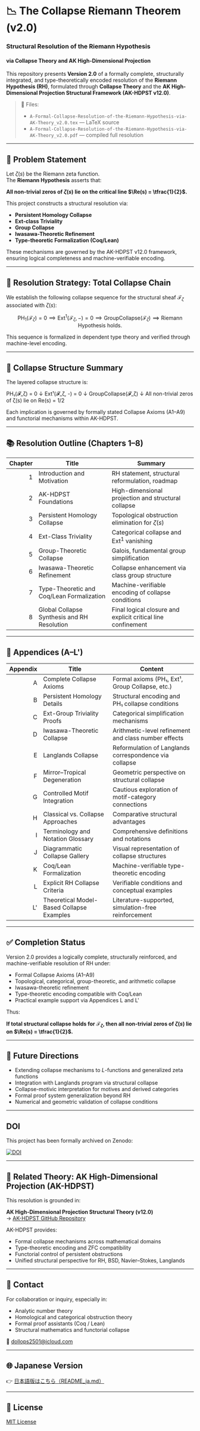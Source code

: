 # 📉 The Collapse Riemann Theorem (v2.0)
### Structural Resolution of the Riemann Hypothesis  
#### via Collapse Theory and AK High-Dimensional Projection

This repository presents **Version 2.0** of a formally complete, structurally integrated, and type-theoretically encoded resolution of the **Riemann Hypothesis (RH)**, formulated through **Collapse Theory** and the **AK High-Dimensional Projection Structural Framework (AK-HDPST v12.0)**.

> 📄 Files:  
> - `A-Formal-Collapse-Resolution-of-the-Riemann-Hypothesis-via-AK-Theory_v2.0.tex` — LaTeX source  
> - `A-Formal-Collapse-Resolution-of-the-Riemann-Hypothesis-via-AK-Theory_v2.0.pdf` — compiled full resolution  

---

## 🎯 Problem Statement

Let $\zeta(s)$ be the Riemann zeta function.  
The **Riemann Hypothesis** asserts that:

**All non-trivial zeros of $\zeta(s)$ lie on the critical line $\Re(s) = \tfrac{1}{2}$.**

This project constructs a structural resolution via:

- **Persistent Homology Collapse**  
- **Ext-class Triviality**  
- **Group Collapse**  
- **Iwasawa-Theoretic Refinement**  
- **Type-theoretic Formalization (Coq/Lean)**  

These mechanisms are governed by the AK-HDPST v12.0 framework, ensuring logical completeness and machine-verifiable encoding.

---

## 🧠 Resolution Strategy: Total Collapse Chain

We establish the following collapse sequence for the structural sheaf $\mathcal{F}_{\zeta}$ associated with $\zeta(s)$:

$$
\mathrm{PH}_1(\mathcal{F}_{\zeta}) = 0 \implies \mathrm{Ext}^1(\mathcal{F}_{\zeta}, -) = 0 \implies \mathrm{GroupCollapse}(\mathcal{F}_{\zeta}) \implies \text{Riemann Hypothesis holds.}
$$

This sequence is formalized in dependent type theory and verified through machine-level encoding.

---

## 🔧 Collapse Structure Summary

The layered collapse structure is:

PH₁(𝓕_ζ) = 0
↓
Ext¹(𝓕_ζ, -) = 0
↓
GroupCollapse(𝓕_ζ)
↓
All non-trivial zeros of ζ(s) lie on Re(s) = 1/2


Each implication is governed by formally stated Collapse Axioms (A1–A9) and functorial mechanisms within AK-HDPST.

---

## 📚 Resolution Outline (Chapters 1–8)

| Chapter | Title | Summary |
|--------:|-------|---------|
| 1 | Introduction and Motivation | RH statement, structural reformulation, roadmap |
| 2 | AK-HDPST Foundations | High-dimensional projection and structural collapse |
| 3 | Persistent Homology Collapse | Topological obstruction elimination for $\zeta(s)$ |
| 4 | Ext-Class Triviality | Categorical collapse and Ext$^1$ vanishing |
| 5 | Group-Theoretic Collapse | Galois, fundamental group simplification |
| 6 | Iwasawa-Theoretic Refinement | Collapse enhancement via class group structure |
| 7 | Type-Theoretic and Coq/Lean Formalization | Machine-verifiable encoding of collapse conditions |
| 8 | Global Collapse Synthesis and RH Resolution | Final logical closure and explicit critical line confinement |

---

## 📑 Appendices (A–L')

| Appendix | Title | Content |
|---------:|-------|---------|
| A | Complete Collapse Axioms | Formal axioms (PH₁, Ext¹, Group Collapse, etc.) |
| B | Persistent Homology Details | Structural encoding and PH₁ collapse conditions |
| C | Ext-Group Triviality Proofs | Categorical simplification mechanisms |
| D | Iwasawa-Theoretic Collapse | Arithmetic-level refinement and class number effects |
| E | Langlands Collapse | Reformulation of Langlands correspondence via collapse |
| F | Mirror–Tropical Degeneration | Geometric perspective on structural collapse |
| G | Controlled Motif Integration | Cautious exploration of motif-category connections |
| H | Classical vs. Collapse Approaches | Comparative structural advantages |
| I | Terminology and Notation Glossary | Comprehensive definitions and notations |
| J | Diagrammatic Collapse Gallery | Visual representation of collapse structures |
| K | Coq/Lean Formalization | Machine-verifiable type-theoretic encoding |
| L | Explicit RH Collapse Criteria | Verifiable conditions and conceptual examples |
| L' | Theoretical Model-Based Collapse Examples | Literature-supported, simulation-free reinforcement |

---

## ✅ Completion Status

Version 2.0 provides a logically complete, structurally reinforced, and machine-verifiable resolution of RH under:

- Formal Collapse Axioms (A1–A9)  
- Topological, categorical, group-theoretic, and arithmetic collapse  
- Iwasawa-theoretic refinement  
- Type-theoretic encoding compatible with Coq/Lean  
- Practical example support via Appendices L and L'  

Thus:

**If total structural collapse holds for $\mathcal{F}_{\zeta}$, then all non-trivial zeros of $\zeta(s)$ lie on $\Re(s) = \tfrac{1}{2}$.**

---

## 🔭 Future Directions

- Extending collapse mechanisms to $L$-functions and generalized zeta functions  
- Integration with Langlands program via structural collapse  
- Collapse-motivic interpretation for motives and derived categories  
- Formal proof system generalization beyond RH  
- Numerical and geometric validation of collapse conditions  

---

## DOI

This project has been formally archived on Zenodo:

[![DOI](https://zenodo.org/badge/DOI/10.5281/zenodo.15713905.svg)](https://doi.org/10.5281/zenodo.15713905)

---

## 🧩 Related Theory: AK High-Dimensional Projection (AK-HDPST)

This resolution is grounded in:

**AK High-Dimensional Projection Structural Theory (v12.0)**  
→ [AK-HDPST GitHub Repository](https://github.com/Kobayashi2501/AK-High-Dimensional-Projection-Structural-Theory)

AK-HDPST provides:

- Formal collapse mechanisms across mathematical domains  
- Type-theoretic encoding and ZFC compatibility  
- Functorial control of persistent obstructions  
- Unified structural perspective for RH, BSD, Navier–Stokes, Langlands  

---

## 📩 Contact

For collaboration or inquiry, especially in:

- Analytic number theory  
- Homological and categorical obstruction theory  
- Formal proof assistants (Coq / Lean)  
- Structural mathematics and functorial collapse  

📧 [dollops2501@icloud.com](mailto:dollops2501@icloud.com)

---

## 🌐 Japanese Version

👉 [日本語版はこちら（README_ja.md）](https://github.com/Kobayashi2501/A-Formal-Collapse-Resolution-of-the-Riemann-Hypothesis-via-AK-Theory/blob/main/README_jp.md)

---

## 📘 License

[MIT License](https://opensource.org/licenses/MIT)
